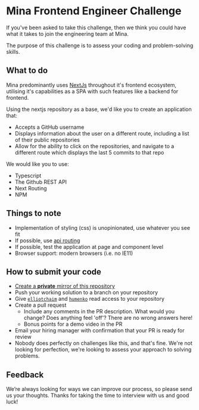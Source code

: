 # Mina Frontend Engineer Challenge

If you've been asked to take this challenge, then we think you could have what it takes to join the engineering team at Mina.

The purpose of this challenge is to assess your coding and problem-solving skills.

## What to do

Mina predominantly uses [NextJs](https://nextjs.org/docs) throughout it's frontend ecosystem, utilising it's capabilities as a SPA with such features like a backend for frontend.

Using the nextjs repository as a base, we'd like you to create an application that:

- Accepts a GitHub username
- Displays information about the user on a different route, including a list of their public repositories
- Allow for the ability to click on the repositories, and navigate to a different route which displays the last 5 commits to that repo

We would like you to use:

- Typescript
- The Github REST API
- Next Routing
- NPM

## Things to note

- Implementation of styling (css) is unopinionated, use whatever you see fit
- If possible, use [api routing](https://nextjs.org/docs/pages/building-your-application/routing/api-routes)
- If possible, test the application at page and component level
- Browser support: modern browsers (i.e. no IE11)

## How to submit your code

- [Create a **private** mirror of this repository](https://docs.github.com/en/repositories/creating-and-managing-repositories/duplicating-a-repository#mirroring-a-repository)
- Push your working solution to a branch on your repository
- Give [`elliotchaim`](https://github.com/elliotchaim) and [`humenko`](https://github.com/humenko) read access to your repository
- Create a pull request
  - Include any comments in the PR description. What would you change? Does anything feel 'off'? There are no wrong answers here!
  - Bonus points for a demo video in the PR
- Email your hiring manager with confirmation that your PR is ready for review
- Nobody does perfectly on challenges like this, and that's fine. We're not looking for perfection, we're looking to assess your approach to solving problems.

## Feedback

We’re always looking for ways we can improve our process, so please send us your thoughts. Thanks for taking the time to interview with us and good luck!
